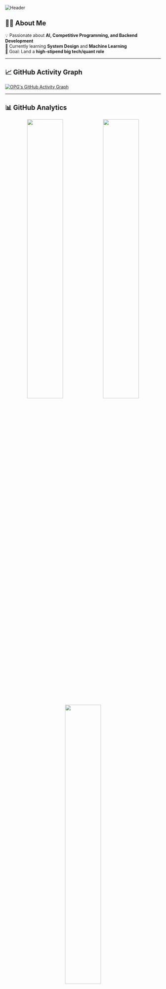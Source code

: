 <!-- Profile Banner -->
![Header](https://capsule-render.vercel.app/api?type=waving&color=gradient&height=180&section=header&text=Hi%20I'm%20OPG%20🚀&fontSize=40&fontAlignY=35&animation=twinkling&fontColor=fff)

## 👨‍💻 About Me  
💡 Passionate about **AI, Competitive Programming, and Backend Development**  
🌱 Currently learning **System Design** and **Machine Learning**  
🎯 Goal: Land a **high-stipend big tech/quant role**  

---

## 📈 GitHub Activity Graph  
[![OPG's GitHub Activity Graph](https://github-readme-activity-graph.vercel.app/graph?username=OPG04&theme=github-compact)](https://github.com/ashutosh00710/github-readme-activity-graph)

---

## 📊 GitHub Analytics  
<p align="center">
  <img width="48%" src="https://github-readme-stats.vercel.app/api?username=OPG04&show_icons=true&theme=radical" />
  <img width="48%" src="https://github-readme-streak-stats.herokuapp.com/?user=OPG04&theme=radical" />
</p>
<p align="center">
  <img width="48%" src="https://github-readme-stats.vercel.app/api/top-langs/?username=OPG04&layout=compact&theme=radical" />
</p>

---

## 🏆 Competitive Programming  

[![LeetCode](https://img.shields.io/badge/dynamic/json?style=for-the-badge&label=LeetCode&query=rating&url=https://leetcode-badge.vercel.app/api/user/OPG_04&color=FFA116&logo=leetcode&logoColor=white)](https://leetcode.com/OPG_04/)
[![Codeforces](https://img.shields.io/badge/dynamic/json?style=for-the-badge&label=Codeforces&query=rating&url=https://codeforces-badge.vercel.app/api/user/OPG04&color=1F8ACB&logo=codeforces&logoColor=white)](https://codeforces.com/profile/OPG04)
[![CodeChef](https://img.shields.io/badge/dynamic/json?style=for-the-badge&label=CodeChef&query=rating&url=https://codechef-badge.vercel.app/api/user/haikyuu04&color=5B4638&logo=codechef&logoColor=white)](https://www.codechef.com/users/haikyuu04)

---

## ⏳ Weekly Coding Time  
<!--START_SECTION:waka-->
<!--END_SECTION:waka-->

---

## 🌐 Connect with Me  
[![LinkedIn](https://img.shields.io/badge/LinkedIn-0A66C2?style=for-the-badge&logo=linkedin&logoColor=white)](https://linkedin.com/in/YOUR_LINK)
[![LeetCode](https://img.shields.io/badge/LeetCode-FFA116?style=for-the-badge&logo=leetcode&logoColor=white)](https://leetcode.com/OPG_04/)

---

<!-- Footer -->
![Footer](https://capsule-render.vercel.app/api?type=waving&color=gradient&height=120&section=footer)
